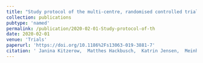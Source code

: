 ```yaml
---
title: "Study protocol of the multi-centre, randomised controlled trial of the Frankfurt Early Intervention Programme A-FFIP versus early intervention as usual for toddlers and preschool children with Autism Spectrum Disorder (A-FFIP study)"
collection: publications
pubtype: 'named'
permalink: /publication/2020-02-01-Study-protocol-of-th
date: 2020-02-01
venue: 'Trials'
paperurl: 'https://doi.org/10.1186%2Fs13063-019-3881-7'
citation: ' Janina Kitzerow,  Matthes Hackbusch,  Katrin Jensen,  Meinhard Kieser,  Michele Noterdaeme,  Ulrike Froehlich,  Regina Taurines,  Julia Geissler,  Nicole Wolff,  Veit Roessner,  Nico Bast,  Karoline Teufel,  Ziyon Kim,  Christine Freitag, &quot;Study protocol of the multi-centre, randomised controlled trial of the Frankfurt Early Intervention Programme A-FFIP versus early intervention as usual for toddlers and preschool children with Autism Spectrum Disorder (A-FFIP study).&quot; Trials, 2020.'
---
```

